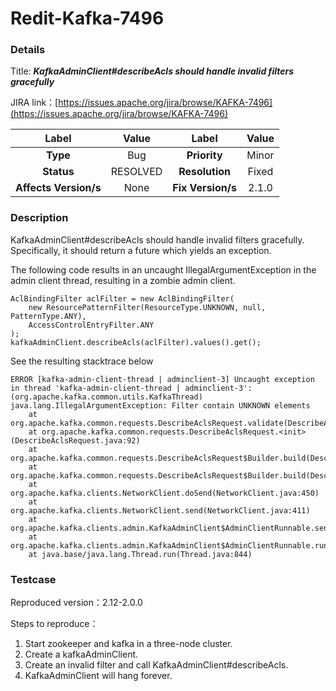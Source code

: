# Redit-Kafka-7496

### Details

Title: ***KafkaAdminClient#describeAcls should handle invalid filters gracefully***

JIRA link：[https://issues.apache.org/jira/browse/KAFKA-7496](https://issues.apache.org/jira/browse/KAFKA-7496)

|         Label         |  Value   |       Label       | Value |
|:---------------------:|:--------:|:-----------------:|:-----:|
|       **Type**        |   Bug    |   **Priority**    | Minor |
|      **Status**       | RESOLVED |  **Resolution**   | Fixed |
| **Affects Version/s** |   None   | **Fix Version/s** | 2.1.0 |

### Description

KafkaAdminClient#describeAcls should handle invalid filters gracefully. Specifically, it should return a future which
yields an exception.

The following code results in an uncaught IllegalArgumentException in the admin client thread, resulting in a zombie
admin client.

```
AclBindingFilter aclFilter = new AclBindingFilter(
    new ResourcePatternFilter(ResourceType.UNKNOWN, null, PatternType.ANY),
    AccessControlEntryFilter.ANY
);
kafkaAdminClient.describeAcls(aclFilter).values().get();
```

See the resulting stacktrace below

```
ERROR [kafka-admin-client-thread | adminclient-3] Uncaught exception in thread 'kafka-admin-client-thread | adminclient-3': (org.apache.kafka.common.utils.KafkaThread)
java.lang.IllegalArgumentException: Filter contain UNKNOWN elements
    at org.apache.kafka.common.requests.DescribeAclsRequest.validate(DescribeAclsRequest.java:140)
    at org.apache.kafka.common.requests.DescribeAclsRequest.<init>(DescribeAclsRequest.java:92)
    at org.apache.kafka.common.requests.DescribeAclsRequest$Builder.build(DescribeAclsRequest.java:77)
    at org.apache.kafka.common.requests.DescribeAclsRequest$Builder.build(DescribeAclsRequest.java:67)
    at org.apache.kafka.clients.NetworkClient.doSend(NetworkClient.java:450)
    at org.apache.kafka.clients.NetworkClient.send(NetworkClient.java:411)
    at org.apache.kafka.clients.admin.KafkaAdminClient$AdminClientRunnable.sendEligibleCalls(KafkaAdminClient.java:910)
    at org.apache.kafka.clients.admin.KafkaAdminClient$AdminClientRunnable.run(KafkaAdminClient.java:1107)
    at java.base/java.lang.Thread.run(Thread.java:844)
```

### Testcase

Reproduced version：2.12-2.0.0

Steps to reproduce：

1. Start zookeeper and kafka in a three-node cluster.
2. Create a kafkaAdminClient.
3. Create an invalid filter and call KafkaAdminClient#describeAcls.
4. KafkaAdminClient will hang forever.